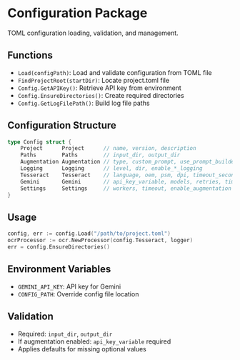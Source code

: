 # Configuration Package

TOML configuration loading, validation, and management.

## Functions

- `Load(configPath)`: Load and validate configuration from TOML file
- `FindProjectRoot(startDir)`: Locate project.toml file
- `Config.GetAPIKey()`: Retrieve API key from environment
- `Config.EnsureDirectories()`: Create required directories
- `Config.GetLogFilePath()`: Build log file paths

## Configuration Structure

```go
type Config struct {
    Project      Project      // name, version, description
    Paths        Paths        // input_dir, output_dir
    Augmentation Augmentation // type, custom_prompt, use_prompt_builder
    Logging      Logging      // level, dir, enable_*_logging
    Tesseract    Tesseract    // language, oem, psm, dpi, timeout_seconds
    Gemini       Gemini       // api_key_variable, models, retries, timeout
    Settings     Settings     // workers, timeout, enable_augmentation
}
```

## Usage

```go
config, err := config.Load("/path/to/project.toml")
ocrProcessor := ocr.NewProcessor(config.Tesseract, logger)
err = config.EnsureDirectories()
```

## Environment Variables

- `GEMINI_API_KEY`: API key for Gemini
- `CONFIG_PATH`: Override config file location

## Validation

- Required: `input_dir`, `output_dir`
- If augmentation enabled: `api_key_variable` required
- Applies defaults for missing optional values